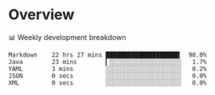 # Overview

📊 Weekly development breakdown

```text
Markdown    22 hrs 27 mins ████████████████████▌  98.0%
Java        23 mins        ▎░░░░░░░░░░░░░░░░░░░░   1.7%
YAML        3 mins         ░░░░░░░░░░░░░░░░░░░░░   0.2%
JSON        0 secs         ░░░░░░░░░░░░░░░░░░░░░   0.0%
XML         0 secs         ░░░░░░░░░░░░░░░░░░░░░   0.0%
```